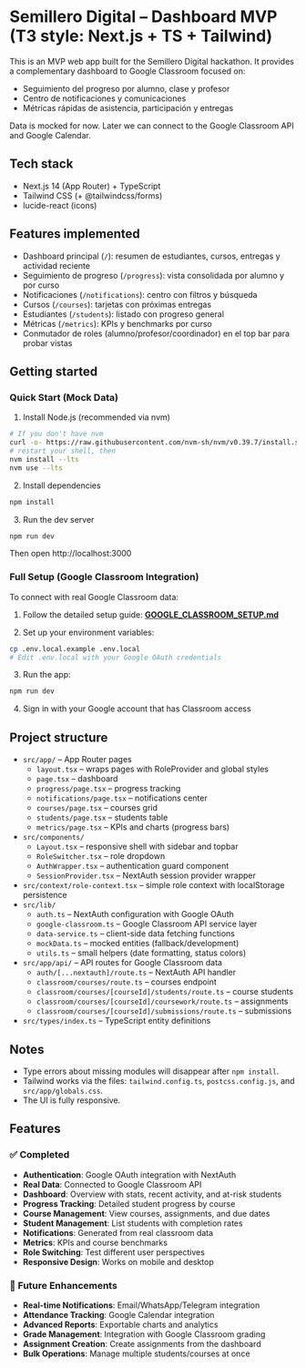 # Semillero Digital – Dashboard MVP (T3 style: Next.js + TS + Tailwind)

This is an MVP web app built for the Semillero Digital hackathon. It provides a complementary dashboard to Google Classroom focused on:

- Seguimiento del progreso por alumno, clase y profesor
- Centro de notificaciones y comunicaciones
- Métricas rápidas de asistencia, participación y entregas

Data is mocked for now. Later we can connect to the Google Classroom API and Google Calendar.

## Tech stack

- Next.js 14 (App Router) + TypeScript
- Tailwind CSS (+ @tailwindcss/forms)
- lucide-react (icons)

## Features implemented

- Dashboard principal (`/`): resumen de estudiantes, cursos, entregas y actividad reciente
- Seguimiento de progreso (`/progress`): vista consolidada por alumno y por curso
- Notificaciones (`/notifications`): centro con filtros y búsqueda
- Cursos (`/courses`): tarjetas con próximas entregas
- Estudiantes (`/students`): listado con progreso general
- Métricas (`/metrics`): KPIs y benchmarks por curso
- Conmutador de roles (alumno/profesor/coordinador) en el top bar para probar vistas

## Getting started

### Quick Start (Mock Data)
1) Install Node.js (recommended via nvm)

```bash
# If you don't have nvm
curl -o- https://raw.githubusercontent.com/nvm-sh/nvm/v0.39.7/install.sh | bash
# restart your shell, then
nvm install --lts
nvm use --lts
```

2) Install dependencies

```bash
npm install
```

3) Run the dev server

```bash
npm run dev
```

Then open http://localhost:3000

### Full Setup (Google Classroom Integration)

To connect with real Google Classroom data:

1) Follow the detailed setup guide: **[GOOGLE_CLASSROOM_SETUP.md](./GOOGLE_CLASSROOM_SETUP.md)**

2) Set up your environment variables:
```bash
cp .env.local.example .env.local
# Edit .env.local with your Google OAuth credentials
```

3) Run the app:
```bash
npm run dev
```

4) Sign in with your Google account that has Classroom access

## Project structure

- `src/app/` – App Router pages
  - `layout.tsx` – wraps pages with RoleProvider and global styles
  - `page.tsx` – dashboard
  - `progress/page.tsx` – progress tracking
  - `notifications/page.tsx` – notifications center
  - `courses/page.tsx` – courses grid
  - `students/page.tsx` – students table
  - `metrics/page.tsx` – KPIs and charts (progress bars)
- `src/components/`
  - `Layout.tsx` – responsive shell with sidebar and topbar
  - `RoleSwitcher.tsx` – role dropdown
  - `AuthWrapper.tsx` – authentication guard component
  - `SessionProvider.tsx` – NextAuth session provider wrapper
- `src/context/role-context.tsx` – simple role context with localStorage persistence
- `src/lib/`
  - `auth.ts` – NextAuth configuration with Google OAuth
  - `google-classroom.ts` – Google Classroom API service layer
  - `data-service.ts` – client-side data fetching functions
  - `mockData.ts` – mocked entities (fallback/development)
  - `utils.ts` – small helpers (date formatting, status colors)
- `src/app/api/` – API routes for Google Classroom data
  - `auth/[...nextauth]/route.ts` – NextAuth API handler
  - `classroom/courses/route.ts` – courses endpoint
  - `classroom/courses/[courseId]/students/route.ts` – course students
  - `classroom/courses/[courseId]/coursework/route.ts` – assignments
  - `classroom/courses/[courseId]/submissions/route.ts` – submissions
- `src/types/index.ts` – TypeScript entity definitions

## Notes

- Type errors about missing modules will disappear after `npm install`.
- Tailwind works via the files: `tailwind.config.ts`, `postcss.config.js`, and `src/app/globals.css`.
- The UI is fully responsive.

## Features

### ✅ Completed
- **Authentication**: Google OAuth integration with NextAuth
- **Real Data**: Connected to Google Classroom API
- **Dashboard**: Overview with stats, recent activity, and at-risk students
- **Progress Tracking**: Detailed student progress by course
- **Course Management**: View courses, assignments, and due dates
- **Student Management**: List students with completion rates
- **Notifications**: Generated from real classroom data
- **Metrics**: KPIs and course benchmarks
- **Role Switching**: Test different user perspectives
- **Responsive Design**: Works on mobile and desktop

### 🚧 Future Enhancements
- **Real-time Notifications**: Email/WhatsApp/Telegram integration
- **Attendance Tracking**: Google Calendar integration
- **Advanced Reports**: Exportable charts and analytics
- **Grade Management**: Integration with Google Classroom grading
- **Assignment Creation**: Create assignments from the dashboard
- **Bulk Operations**: Manage multiple students/courses at once
